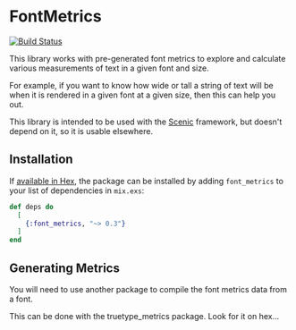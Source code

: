 # FontMetrics

[![Build Status](https://travis-ci.org/boydm/scenic.svg?branch=master)](https://travis-ci.org/boydm/font_metrics)

This library works with pre-generated font metrics to explore and calculate various
measurements of text in a given font and size.

For example, if you want to know how wide or tall a string of text will be when
it is rendered in a given font at a given size, then this can help you out.

This library is intended to be used with the [Scenic](https://hex.pm/packages/scenic)
framework, but doesn't depend on it, so it is usable elsewhere.

## Installation

If [available in Hex](https://hex.pm/docs/publish), the package can be installed
by adding `font_metrics` to your list of dependencies in `mix.exs`:

```elixir
def deps do
  [
    {:font_metrics, "~> 0.3"}
  ]
end
```

## Generating Metrics

You will need to use another package to compile the font metrics data from a font.

This can be done with the truetype_metrics package. Look for it on hex...
